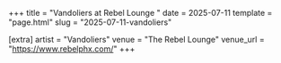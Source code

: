 +++
title = "Vandoliers at Rebel Lounge "
date = 2025-07-11
template = "page.html"
slug = "2025-07-11-vandoliers"

[extra]
artist = "Vandoliers"
venue = "The Rebel Lounge"
venue_url = "https://www.rebelphx.com/"
+++
